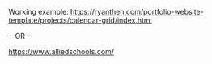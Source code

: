 Working example:  https://ryanthen.com/portfolio-website-template/projects/calendar-grid/index.html

--OR--

https://www.alliedschools.com/

